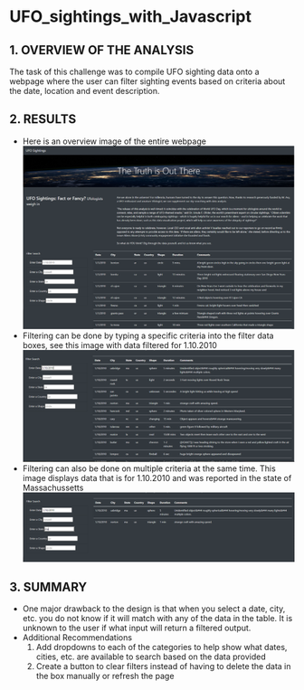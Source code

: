 # UFO_sightings_with_Javascript

## 1. OVERVIEW OF THE ANALYSIS
The task of this challenge was to compile UFO sighting data onto a webpage where the user can filter sighting events based on criteria about the date, location and event description.

## 2. RESULTS

- Here is an overview image of the entire webpage
![This is an image](https://github.com/chrisagordon/UFO_sightings_with_Javascript/blob/main/Challenge/web/static/images/Webpage%20Overview.PNG)
- Filtering can be done by typing a specific criteria into the filter data boxes, see this image with data filtered for 1.10.2010
![This is an image](https://github.com/chrisagordon/UFO_sightings_with_Javascript/blob/main/Challenge/web/static/images/Data%20Filtered%201.10.2010.PNG)
- Filtering can also be done on multiple criteria at the same time. This image displays data that is for 1.10.2010 and was reported in the state of Massachussetts
![This is an image](https://github.com/chrisagordon/UFO_sightings_with_Javascript/blob/main/Challenge/web/static/images/Data%20Filtered%20by%20Date%20and%20State.PNG)

## 3. SUMMARY

- One major drawback to the design is that when you select a date, city, etc. you do not know if it will match with any of the data in the table. It is unknown to the user if what input will return a filtered output.
- Additional Recommendations
  1) Add dropdowns to each of the categories to help show what dates, cities, etc. are available to search based on the data provided
  2) Create a button to clear filters instead of having to delete the data in the box manually or refresh the page
